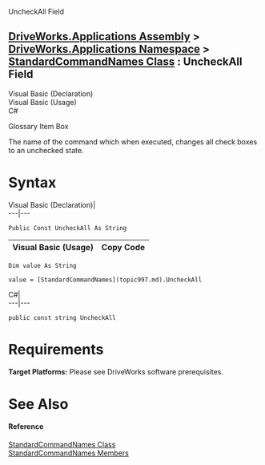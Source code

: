 UncheckAll Field   
  
[DriveWorks.Applications Assembly](topic13.md) > [DriveWorks.Applications Namespace](topic16.md) > [StandardCommandNames Class](topic997.md) : UncheckAll Field  
---  
  
Visual Basic (Declaration)    
Visual Basic (Usage)    
C# 

Glossary Item Box

The name of the command which when executed, changes all check boxes to an unchecked state. 

# Syntax

Visual Basic (Declaration)|   
---|---  
      
    
    Public Const UncheckAll As String  
  
Visual Basic (Usage)| Copy Code  
---|---  
      
    
    Dim value As String
     
    value = [StandardCommandNames](topic997.md).UncheckAll  
  
C#|   
---|---  
      
    
    public const string UncheckAll  
  
# Requirements

**Target Platforms:** Please see DriveWorks software prerequisites.

# See Also

#### Reference

[StandardCommandNames Class](topic997.md)   
[StandardCommandNames Members](topic998.md)


